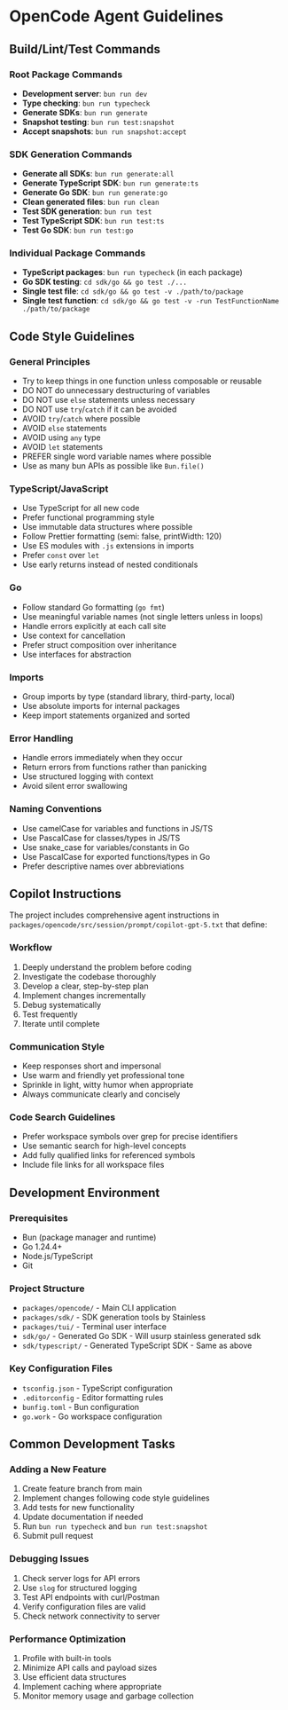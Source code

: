 # OpenCode Agent Guidelines

## Build/Lint/Test Commands

### Root Package Commands

- **Development server**: `bun run dev`
- **Type checking**: `bun run typecheck`
- **Generate SDKs**: `bun run generate`
- **Snapshot testing**: `bun run test:snapshot`
- **Accept snapshots**: `bun run snapshot:accept`

### SDK Generation Commands

- **Generate all SDKs**: `bun run generate:all`
- **Generate TypeScript SDK**: `bun run generate:ts`
- **Generate Go SDK**: `bun run generate:go`
- **Clean generated files**: `bun run clean`
- **Test SDK generation**: `bun run test`
- **Test TypeScript SDK**: `bun run test:ts`
- **Test Go SDK**: `bun run test:go`

### Individual Package Commands

- **TypeScript packages**: `bun run typecheck` (in each package)
- **Go SDK testing**: `cd sdk/go && go test ./...`
- **Single test file**: `cd sdk/go && go test -v ./path/to/package`
- **Single test function**: `cd sdk/go && go test -v -run TestFunctionName ./path/to/package`

## Code Style Guidelines

### General Principles

- Try to keep things in one function unless composable or reusable
- DO NOT do unnecessary destructuring of variables
- DO NOT use `else` statements unless necessary
- DO NOT use `try`/`catch` if it can be avoided
- AVOID `try`/`catch` where possible
- AVOID `else` statements
- AVOID using `any` type
- AVOID `let` statements
- PREFER single word variable names where possible
- Use as many bun APIs as possible like `Bun.file()`

### TypeScript/JavaScript

- Use TypeScript for all new code
- Prefer functional programming style
- Use immutable data structures where possible
- Follow Prettier formatting (semi: false, printWidth: 120)
- Use ES modules with `.js` extensions in imports
- Prefer `const` over `let`
- Use early returns instead of nested conditionals

### Go

- Follow standard Go formatting (`go fmt`)
- Use meaningful variable names (not single letters unless in loops)
- Handle errors explicitly at each call site
- Use context for cancellation
- Prefer struct composition over inheritance
- Use interfaces for abstraction

### Imports

- Group imports by type (standard library, third-party, local)
- Use absolute imports for internal packages
- Keep import statements organized and sorted

### Error Handling

- Handle errors immediately when they occur
- Return errors from functions rather than panicking
- Use structured logging with context
- Avoid silent error swallowing

### Naming Conventions

- Use camelCase for variables and functions in JS/TS
- Use PascalCase for classes/types in JS/TS
- Use snake_case for variables/constants in Go
- Use PascalCase for exported functions/types in Go
- Prefer descriptive names over abbreviations

## Copilot Instructions

The project includes comprehensive agent instructions in `packages/opencode/src/session/prompt/copilot-gpt-5.txt` that define:

### Workflow

1. Deeply understand the problem before coding
2. Investigate the codebase thoroughly
3. Develop a clear, step-by-step plan
4. Implement changes incrementally
5. Debug systematically
6. Test frequently
7. Iterate until complete

### Communication Style

- Keep responses short and impersonal
- Use warm and friendly yet professional tone
- Sprinkle in light, witty humor when appropriate
- Always communicate clearly and concisely

### Code Search Guidelines

- Prefer workspace symbols over grep for precise identifiers
- Use semantic search for high-level concepts
- Add fully qualified links for referenced symbols
- Include file links for all workspace files

## Development Environment

### Prerequisites

- Bun (package manager and runtime)
- Go 1.24.4+
- Node.js/TypeScript
- Git

### Project Structure

- `packages/opencode/` - Main CLI application
- `packages/sdk/` - SDK generation tools by Stainless
- `packages/tui/` - Terminal user interface
- `sdk/go/` - Generated Go SDK - Will usurp stainless generated sdk
- `sdk/typescript/` - Generated TypeScript SDK - Same as above

### Key Configuration Files

- `tsconfig.json` - TypeScript configuration
- `.editorconfig` - Editor formatting rules
- `bunfig.toml` - Bun configuration
- `go.work` - Go workspace configuration

## Common Development Tasks

### Adding a New Feature

1. Create feature branch from main
2. Implement changes following code style guidelines
3. Add tests for new functionality
4. Update documentation if needed
5. Run `bun run typecheck` and `bun run test:snapshot`
6. Submit pull request

### Debugging Issues

1. Check server logs for API errors
2. Use `slog` for structured logging
3. Test API endpoints with curl/Postman
4. Verify configuration files are valid
5. Check network connectivity to server

### Performance Optimization

1. Profile with built-in tools
2. Minimize API calls and payload sizes
3. Use efficient data structures
4. Implement caching where appropriate
5. Monitor memory usage and garbage collection
